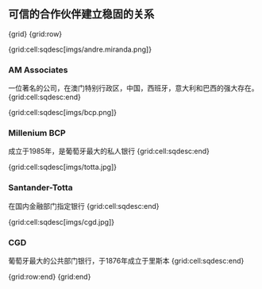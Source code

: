 ## 可信的合作伙伴建立稳固的关系

{grid}
{grid:row}

{grid:cell:sqdesc[imgs/andre.miranda.png]}
### AM Associates
一位著名的公司，在澳门特别行政区，中国，西班牙，意大利和巴西的强大存在。
{grid:cell:sqdesc:end}

{grid:cell:sqdesc[imgs/bcp.png]}
### Millenium BCP
成立于1985年，是葡萄牙最大的私人银行
{grid:cell:sqdesc:end}

{grid:cell:sqdesc[imgs/totta.jpg]}
### Santander-Totta
在国内金融部门指定银行
{grid:cell:sqdesc:end}

{grid:cell:sqdesc[imgs/cgd.jpg]}
### CGD
葡萄牙最大的公共部门银行，于1876年成立于里斯本
{grid:cell:sqdesc:end}

{grid:row:end}
{grid:end}